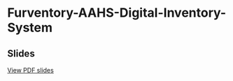 # Furventory-AAHS-Digital-Inventory-System

## Slides  
[View PDF slides](FINAL_PRESENTATION_MIST_5640.pdf)
